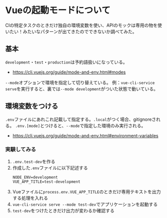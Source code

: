 # Vueの起動モードについて

CIの特定タスクのときだけ独自の環境変数を使い、APIのモックは専用の物を使いたい！みたいなパターンが出てきたのでできないか調べてみた。

## 基本

`development`・`test`・`production`は予約語扱いになっている。

- https://cli.vuejs.org/guide/mode-and-env.html#modes

`--mode`オプションで環境を指定して切り替えている。
例：`vue-cli-service serve`を実行すると、裏では`--mode development`がついた状態で動いている。

## 環境変数をつける

`.env`ファイルにあれこれ記載して指定する。`.local`がつく場合、gitignoreされる。
`.env.[mode]`とつけると、`--mode`で指定した環境のみ実行される。

- https://cli.vuejs.org/guide/mode-and-env.html#environment-variables

### 実験してみる

1. `.env.test-dev`を作る
1. 作成した`.env`ファイルに以下記述する
    ```
    NODE_ENV=development
    VUE_APP_TITLE=test-development
    ```
1. Vueファイルに`process.env.VUE_APP_TITLE`のときだけ専用テキストを出力する処理を入れる
1. `vue-cli-service serve --mode test-dev`でアプリケーションを起動する
1. `test-dev`をつけたときだけ出力が変わるか確認する